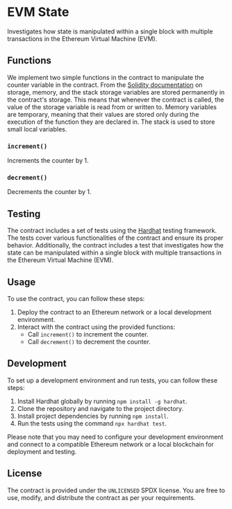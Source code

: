 # EVM State

Investigates how state is manipulated within a single block with multiple transactions in the Ethereum Virtual Machine (EVM).

## Functions

We implement two simple functions in the contract to manipulate the counter variable in the contract. From the [Solidity documentation](https://docs.soliditylang.org/en/v0.8.6/introduction-to-smart-contracts.html#storage-memory-and-the-stack) on storage, memory, and the stack storage variables are stored permanently in the contract's storage. This means that whenever the contract is called, the value of the storage variable is read from or written to. Memory variables are temporary, meaning that their values are stored only during the execution of the function they are declared in. The stack is used to store small local variables.

### `increment()`

Increments the counter by 1.

### `decrement()`

Decrements the counter by 1.

## Testing

The contract includes a set of tests using the [Hardhat](https://hardhat.org/) testing framework. The tests cover various functionalities of the contract and ensure its proper behavior. Additionally, the contract includes a test that investigates how the state can be manipulated within a single block with multiple transactions in the Ethereum Virtual Machine (EVM).

## Usage

To use the contract, you can follow these steps:

1. Deploy the contract to an Ethereum network or a local development environment.
2. Interact with the contract using the provided functions:
   - Call `increment()` to increment the counter.
   - Call `decrement()` to decrement the counter.

## Development

To set up a development environment and run tests, you can follow these steps:

1. Install Hardhat globally by running `npm install -g hardhat`.
2. Clone the repository and navigate to the project directory.
3. Install project dependencies by running `npm install`.
4. Run the tests using the command `npx hardhat test`.

Please note that you may need to configure your development environment and connect to a compatible Ethereum network or a local blockchain for deployment and testing.

## License

The contract is provided under the `UNLICENSED` SPDX license. You are free to use, modify, and distribute the contract as per your requirements.